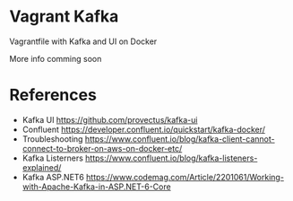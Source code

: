 # Vagrant Kafka

Vagrantfile with Kafka and UI on Docker

More info comming soon

# References
- Kafka UI https://github.com/provectus/kafka-ui
- Confluent https://developer.confluent.io/quickstart/kafka-docker/
- Troubleshooting https://www.confluent.io/blog/kafka-client-cannot-connect-to-broker-on-aws-on-docker-etc/
- Kafka Listerners https://www.confluent.io/blog/kafka-listeners-explained/
- Kafka ASP.NET6 https://www.codemag.com/Article/2201061/Working-with-Apache-Kafka-in-ASP.NET-6-Core
